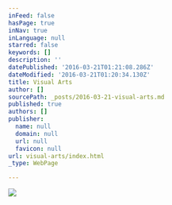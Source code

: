 ```yaml
---
inFeed: false
hasPage: true
inNav: true
inLanguage: null
starred: false
keywords: []
description: ''
datePublished: '2016-03-21T01:21:08.286Z'
dateModified: '2016-03-21T01:20:34.130Z'
title: Visual Arts
author: []
sourcePath: _posts/2016-03-21-visual-arts.md
published: true
authors: []
publisher:
  name: null
  domain: null
  url: null
  favicon: null
url: visual-arts/index.html
_type: WebPage

---
```

![](https://the-grid-user-content.s3-us-west-2.amazonaws.com/29533298-23e3-4a18-aa83-1b7540926ad7.jpg)